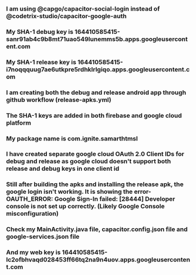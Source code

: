### I am using @capgo/capacitor-social-login instead of @codetrix-studio/capacitor-google-auth
### My SHA-1 debug key is 164410585415-sanr91ab4c9b8mt71uao549lunemms5b.apps.googleusercontent.com
### My SHA-1 release key is 164410585415-i7noqqquug7ae6utkpre5rdhklrlgiqo.apps.googleusercontent.com
### I am creating both the debug and release android app through github workflow (release-apks.yml)
### The SHA-1 keys are added in both firebase and google cloud platform 
### My package name is com.ignite.samarthtmsl
### I have created separate google cloud OAuth 2.0 Client IDs for debug and release as google cloud doesn't support both release and debug keys in one client id
### Still after building the apks and installing the release apk, the google login isn't working. It is showing the error- OAUTH_ERROR: Google Sign-In failed: [28444] Developer console is not set up correctly. (Likely Google Console misconfiguration)
### Check my MainActivity.java file, capacitor.config.json file and google-services.json file
### And my web key is 164410585415-lc2ofbhvaqd028453ff66tq2na9n4uov.apps.googleusercontent.com